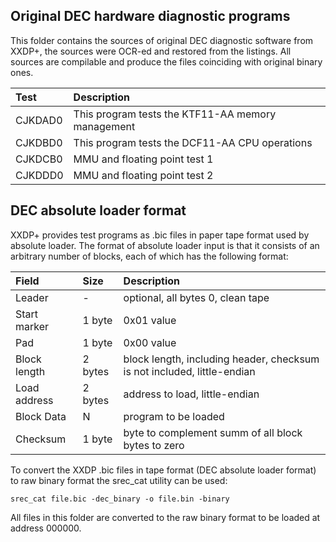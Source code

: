 ## Original DEC hardware diagnostic programs

This folder contains the sources of original DEC diagnostic
software from XXDP+, the sources were OCR-ed and restored from
the listings. All sources are compilable and produce the files
coinciding with original binary ones.

| Test    | Description |
|:--------|:------------|
| CJKDAD0 | This program tests the KTF11-AA memory management
| CJKDBD0 | This program tests the DCF11-AA CPU operations
| CJKDCB0 | MMU and floating point test 1
| CJKDDD0 | MMU and floating point test 2

## DEC absolute loader format

XXDP+ provides test programs as .bic files in paper tape format used by
absolute loader. The format of absolute loader input is that it consists
of an arbitrary number of blocks, each of which has the following format:

| Field        | Size    | Description |
|:-------------|:--------|:------------|
| Leader       |  -      | optional, all bytes 0, clean tape |
| Start marker | 1 byte  | 0x01 value |
| Pad          | 1 byte  | 0x00 value |
| Block length | 2 bytes | block length, including header, checksum is not included, little-endian |
| Load address | 2 bytes | address to load, little-endian |
| Block Data   | N       | program to be loaded |
| Checksum     | 1 byte  | byte to complement summ of all block bytes to zero |

To convert the XXDP .bic files in tape format (DEC absolute
loader format) to raw binary format the srec_cat utility can
be used:

    srec_cat file.bic -dec_binary -o file.bin -binary

All files in this folder are converted to the raw binary format
to be loaded at address 000000.
